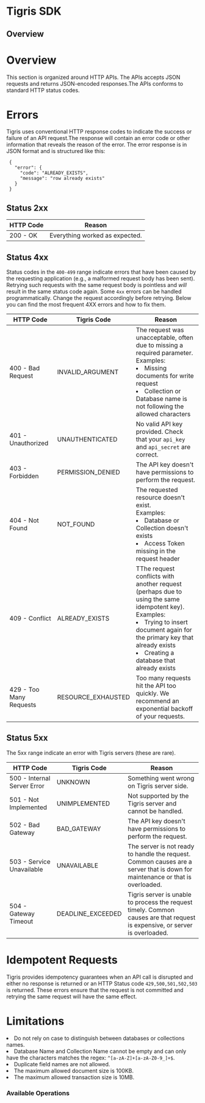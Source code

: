 # Tigris SDK

## Overview

# Overview
This section is organized around HTTP APIs. The APIs accepts JSON requests and returns JSON-encoded responses.The APIs conforms to standard HTTP status codes.

# Errors
Tigris uses conventional HTTP response codes to indicate the success or failure of an API request.The response will  contain an error code or other information that reveals the reason of the error. 
The error response is in JSON format and is structured like this:
```
 {
   "error": {
     "code": "ALREADY_EXISTS",
     "message": "row already exists"
   }
 }

```

## Status 2xx

  HTTP Code  | Reason
  ----------------|-------------
  200 - OK | Everything worked as expected.


## Status 4xx
Status codes in the `400-499` range indicate errors that have been caused by the requesting application (e.g., a malformed request body has been sent).
Retrying such requests with the same request body is pointless and _will_ result in the same status code again. Some `4xx` errors can be handled programmatically. Change the request accordingly before retrying. Below you can find the most frequent 4XX errors and how to fix them.

  HTTP Code  | Tigris Code | Reason
  ----------------|-------------|---------
  400 - Bad Request | INVALID_ARGUMENT | The request was unacceptable, often due to missing a required parameter. <br>Examples: <li>Missing documents for write request</li><li>Collection or Database name is not following the allowed characters</li>
  401 - Unauthorized | UNAUTHENTICATED | No valid API key provided. Check that your `api_key` and `api_secret` are correct.
  403 - Forbidden | PERMISSION_DENIED | The API key doesn't have permissions to perform the request.
  404 - Not Found | NOT_FOUND | The requested resource doesn't exist. <br>Examples: <li>Database or Collection doesn't exists</li><li>Access Token missing in the request header</li>
  409 - Conflict | ALREADY_EXISTS | TThe request conflicts with another request (perhaps due to using the same idempotent key). <br>Examples: <li>Trying to insert document again for the primary key that already exists</li><li>Creating a database that already exists</li>
  429 - Too Many Requests | RESOURCE_EXHAUSTED | Too many requests hit the API too quickly. We recommend an exponential backoff of your requests.
  
  
  
## Status 5xx
The 5xx range indicate an error with Tigris servers (these are rare).

  HTTP Code  | Tigris Code | Reason
  ----------------|-------------|---------
  500 - Internal Server Error | UNKNOWN | Something went wrong on Tigris server side.                    
  501 - Not Implemented       | UNIMPLEMENTED | Not supported by the Tigris server and cannot be handled. 
  502 - Bad Gateway           | BAD_GATEWAY | The API key doesn't have permissions to perform the request.
  503 - Service Unavailable   | UNAVAILABLE | The server is not ready to handle the request. Common causes are a server that is down for maintenance or that is overloaded.
  504 - Gateway Timeout       | DEADLINE_EXCEEDED | Tigris server is unable to process the request timely. Common causes are that request is expensive, or server is overloaded.
  
# Idempotent Requests
  
  Tigris provides idempotency guarantees when an API call is disrupted and either no response is returned or an HTTP 
  Status code `429,500,501,502,503` is returned. These errors ensure that the request is not committed and retrying the same request will have the same effect.


# Limitations
<li>Do not rely on case to distinguish between databases or collections names.</li> <li>Database Name and Collection Name cannot be empty and can only have the characters matches the regex: <code>^[a-zA-Z]+[a-zA-Z0-9_]+$</code>.</li> <li>Duplicate field names are not allowed. </li> <li>The maximum allowed document size is 100KB.</li> <li>The maximum allowed transaction size is 10MB.</li>


### Available Operations

